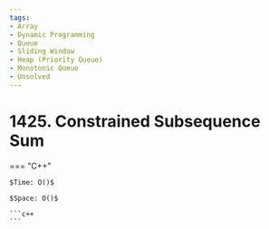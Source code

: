 ```yaml
---
tags:
- Array
- Dynamic Programming
- Queue
- Sliding Window
- Heap (Priority Queue)
- Monotonic Queue
- Unsolved
---
```



# 1425. Constrained Subsequence Sum

=== "C++"

    $Time: O()$

    $Space: O()$

    ```c++
    ```